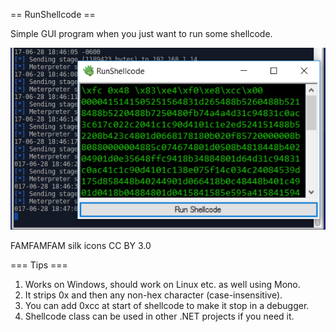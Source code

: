 == RunShellcode ==

Simple GUI program when you just want to run some shellcode.

![RunShellcode](/screenshot.png?raw=true "RunShellcode")

FAMFAMFAM silk icons CC BY 3.0

=== Tips ===

1. Works on Windows, should work on Linux etc. as well using Mono.
2. It strips 0x and then any non-hex character (case-insensitive).
3. You can add 0xcc at start of shellcode to make it stop in a debugger.
4. Shellcode class can be used in other .NET projects if you need it.
